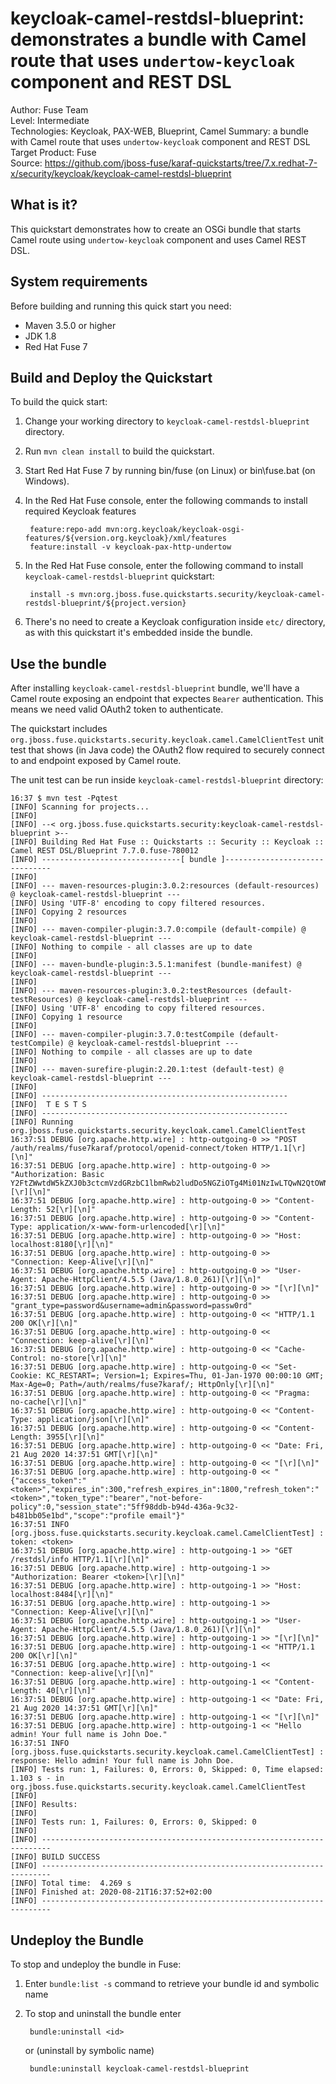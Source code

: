 keycloak-camel-restdsl-blueprint: demonstrates a bundle with Camel route that uses `undertow-keycloak` component and REST DSL
==========================
Author: Fuse Team  
Level: Intermediate  
Technologies: Keycloak, PAX-WEB, Blueprint, Camel
Summary: a bundle with Camel route that uses `undertow-keycloak` component and REST DSL
Target Product: Fuse  
Source: <https://github.com/jboss-fuse/karaf-quickstarts/tree/7.x.redhat-7-x/security/keycloak/keycloak-camel-restdsl-blueprint>


What is it?
-----------
This quickstart demonstrates how to create an OSGi bundle that starts Camel route using `undertow-keycloak` component
and uses Camel REST DSL.


System requirements
-------------------
Before building and running this quick start you need:

* Maven 3.5.0 or higher
* JDK 1.8
* Red Hat Fuse 7


Build and Deploy the Quickstart
-------------------------------

To build the quick start:

1. Change your working directory to `keycloak-camel-restdsl-blueprint` directory.
2. Run `mvn clean install` to build the quickstart.
3. Start Red Hat Fuse 7 by running bin/fuse (on Linux) or bin\fuse.bat (on Windows).
4. In the Red Hat Fuse console, enter the following commands to install required Keycloak features

        feature:repo-add mvn:org.keycloak/keycloak-osgi-features/${version.org.keycloak}/xml/features
        feature:install -v keycloak-pax-http-undertow

5. In the Red Hat Fuse console, enter the following command to install `keycloak-camel-restdsl-blueprint` quickstart:

        install -s mvn:org.jboss.fuse.quickstarts.security/keycloak-camel-restdsl-blueprint/${project.version}

6. There's no need to create a Keycloak configuration inside `etc/` directory, as with this quickstart it's embedded
inside the bundle.


Use the bundle
--------------

After installing `keycloak-camel-restdsl-blueprint` bundle, we'll have a Camel route exposing an endpoint that
expectes `Bearer` authentication. This means we need valid OAuth2 token to authenticate.

The quickstart includes `org.jboss.fuse.quickstarts.security.keycloak.camel.CamelClientTest` unit test that shows
(in Java code) the OAuth2 flow required to securely connect to and endpoint exposed by Camel route.

The unit test can be run inside `keycloak-camel-restdsl-blueprint` directory:

    16:37 $ mvn test -Pqtest
    [INFO] Scanning for projects...
    [INFO] 
    [INFO] --< org.jboss.fuse.quickstarts.security:keycloak-camel-restdsl-blueprint >--
    [INFO] Building Red Hat Fuse :: Quickstarts :: Security :: Keycloak :: Camel REST DSL/Blueprint 7.7.0.fuse-780012
    [INFO] -------------------------------[ bundle ]-------------------------------
    [INFO] 
    [INFO] --- maven-resources-plugin:3.0.2:resources (default-resources) @ keycloak-camel-restdsl-blueprint ---
    [INFO] Using 'UTF-8' encoding to copy filtered resources.
    [INFO] Copying 2 resources
    [INFO] 
    [INFO] --- maven-compiler-plugin:3.7.0:compile (default-compile) @ keycloak-camel-restdsl-blueprint ---
    [INFO] Nothing to compile - all classes are up to date
    [INFO] 
    [INFO] --- maven-bundle-plugin:3.5.1:manifest (bundle-manifest) @ keycloak-camel-restdsl-blueprint ---
    [INFO] 
    [INFO] --- maven-resources-plugin:3.0.2:testResources (default-testResources) @ keycloak-camel-restdsl-blueprint ---
    [INFO] Using 'UTF-8' encoding to copy filtered resources.
    [INFO] Copying 1 resource
    [INFO] 
    [INFO] --- maven-compiler-plugin:3.7.0:testCompile (default-testCompile) @ keycloak-camel-restdsl-blueprint ---
    [INFO] Nothing to compile - all classes are up to date
    [INFO] 
    [INFO] --- maven-surefire-plugin:2.20.1:test (default-test) @ keycloak-camel-restdsl-blueprint ---
    [INFO] 
    [INFO] -------------------------------------------------------
    [INFO]  T E S T S
    [INFO] -------------------------------------------------------
    [INFO] Running org.jboss.fuse.quickstarts.security.keycloak.camel.CamelClientTest
    16:37:51 DEBUG [org.apache.http.wire] : http-outgoing-0 >> "POST /auth/realms/fuse7karaf/protocol/openid-connect/token HTTP/1.1[\r][\n]"
    16:37:51 DEBUG [org.apache.http.wire] : http-outgoing-0 >> "Authorization: Basic Y2FtZWwtdW5kZXJ0b3ctcmVzdGRzbC1lbmRwb2ludDo5NGZiOTg4Mi01NzIwLTQwN2QtOWNjOC0xM2Q1Yjk5MjA3ZTQ=[\r][\n]"
    16:37:51 DEBUG [org.apache.http.wire] : http-outgoing-0 >> "Content-Length: 52[\r][\n]"
    16:37:51 DEBUG [org.apache.http.wire] : http-outgoing-0 >> "Content-Type: application/x-www-form-urlencoded[\r][\n]"
    16:37:51 DEBUG [org.apache.http.wire] : http-outgoing-0 >> "Host: localhost:8180[\r][\n]"
    16:37:51 DEBUG [org.apache.http.wire] : http-outgoing-0 >> "Connection: Keep-Alive[\r][\n]"
    16:37:51 DEBUG [org.apache.http.wire] : http-outgoing-0 >> "User-Agent: Apache-HttpClient/4.5.5 (Java/1.8.0_261)[\r][\n]"
    16:37:51 DEBUG [org.apache.http.wire] : http-outgoing-0 >> "[\r][\n]"
    16:37:51 DEBUG [org.apache.http.wire] : http-outgoing-0 >> "grant_type=password&username=admin&password=passw0rd"
    16:37:51 DEBUG [org.apache.http.wire] : http-outgoing-0 << "HTTP/1.1 200 OK[\r][\n]"
    16:37:51 DEBUG [org.apache.http.wire] : http-outgoing-0 << "Connection: keep-alive[\r][\n]"
    16:37:51 DEBUG [org.apache.http.wire] : http-outgoing-0 << "Cache-Control: no-store[\r][\n]"
    16:37:51 DEBUG [org.apache.http.wire] : http-outgoing-0 << "Set-Cookie: KC_RESTART=; Version=1; Expires=Thu, 01-Jan-1970 00:00:10 GMT; Max-Age=0; Path=/auth/realms/fuse7karaf/; HttpOnly[\r][\n]"
    16:37:51 DEBUG [org.apache.http.wire] : http-outgoing-0 << "Pragma: no-cache[\r][\n]"
    16:37:51 DEBUG [org.apache.http.wire] : http-outgoing-0 << "Content-Type: application/json[\r][\n]"
    16:37:51 DEBUG [org.apache.http.wire] : http-outgoing-0 << "Content-Length: 3955[\r][\n]"
    16:37:51 DEBUG [org.apache.http.wire] : http-outgoing-0 << "Date: Fri, 21 Aug 2020 14:37:51 GMT[\r][\n]"
    16:37:51 DEBUG [org.apache.http.wire] : http-outgoing-0 << "[\r][\n]"
    16:37:51 DEBUG [org.apache.http.wire] : http-outgoing-0 << "{"access_token":"<token>","expires_in":300,"refresh_expires_in":1800,"refresh_token":"<token>","token_type":"bearer","not-before-policy":0,"session_state":"5ff98ddb-b94d-436a-9c32-b481bb05e1bd","scope":"profile email"}"
    16:37:51 INFO [org.jboss.fuse.quickstarts.security.keycloak.camel.CamelClientTest] : token: <token>
    16:37:51 DEBUG [org.apache.http.wire] : http-outgoing-1 >> "GET /restdsl/info HTTP/1.1[\r][\n]"
    16:37:51 DEBUG [org.apache.http.wire] : http-outgoing-1 >> "Authorization: Bearer <token>[\r][\n]"
    16:37:51 DEBUG [org.apache.http.wire] : http-outgoing-1 >> "Host: localhost:8484[\r][\n]"
    16:37:51 DEBUG [org.apache.http.wire] : http-outgoing-1 >> "Connection: Keep-Alive[\r][\n]"
    16:37:51 DEBUG [org.apache.http.wire] : http-outgoing-1 >> "User-Agent: Apache-HttpClient/4.5.5 (Java/1.8.0_261)[\r][\n]"
    16:37:51 DEBUG [org.apache.http.wire] : http-outgoing-1 >> "[\r][\n]"
    16:37:51 DEBUG [org.apache.http.wire] : http-outgoing-1 << "HTTP/1.1 200 OK[\r][\n]"
    16:37:51 DEBUG [org.apache.http.wire] : http-outgoing-1 << "Connection: keep-alive[\r][\n]"
    16:37:51 DEBUG [org.apache.http.wire] : http-outgoing-1 << "Content-Length: 40[\r][\n]"
    16:37:51 DEBUG [org.apache.http.wire] : http-outgoing-1 << "Date: Fri, 21 Aug 2020 14:37:51 GMT[\r][\n]"
    16:37:51 DEBUG [org.apache.http.wire] : http-outgoing-1 << "[\r][\n]"
    16:37:51 DEBUG [org.apache.http.wire] : http-outgoing-1 << "Hello admin! Your full name is John Doe."
    16:37:51 INFO [org.jboss.fuse.quickstarts.security.keycloak.camel.CamelClientTest] : response: Hello admin! Your full name is John Doe.
    [INFO] Tests run: 1, Failures: 0, Errors: 0, Skipped: 0, Time elapsed: 1.103 s - in org.jboss.fuse.quickstarts.security.keycloak.camel.CamelClientTest
    [INFO] 
    [INFO] Results:
    [INFO] 
    [INFO] Tests run: 1, Failures: 0, Errors: 0, Skipped: 0
    [INFO] 
    [INFO] ------------------------------------------------------------------------
    [INFO] BUILD SUCCESS
    [INFO] ------------------------------------------------------------------------
    [INFO] Total time:  4.269 s
    [INFO] Finished at: 2020-08-21T16:37:52+02:00
    [INFO] ------------------------------------------------------------------------


Undeploy the Bundle
-------------------

To stop and undeploy the bundle in Fuse:

1. Enter `bundle:list -s` command to retrieve your bundle id and symbolic name
2. To stop and uninstall the bundle enter

        bundle:uninstall <id>

    or (uninstall by symbolic name)

        bundle:uninstall keycloak-camel-restdsl-blueprint
